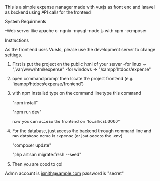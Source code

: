 This is a simple expense manager made with vuejs as front end and laravel as backend using API calls for the frontend

System Requirments

-Web server like apache or ngnix
-mysql
-node.js with npm
-composer

Instructions:

  As the front end uses VueJs, please use the development server to change settings.
  
  1. First is put the project on the public html of your server
      -for linux -> "/var/www/html/expense"
      -for windows -> "/xampp/htdocs/expense"
  2. open command prompt then locate the project frontend (e.g. '/xampp/htdocs/expense/frontend')
  3. with npm installed type on the command line type this command
 
      "npm install"
      
      "npm run dev"
    
      now you can access the frontend on "localhost:8080" 
      
  4. For the database, just access the backend through command line and run database name is expense (or jsut access the .env)
  
      "composer update"
  
      "php artisan migrate:fresh --seed"
      
  5. Then you are good to go!  
    
Admin account is jsmith@sample.com
password is "secret"
